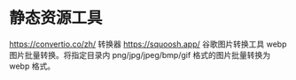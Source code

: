 静态资源工具
========

<https://convertio.co/zh/> 转换器
<https://squoosh.app/> 谷歌图片转换工具
webp 图片批量转换。将指定目录内 png/jpg/jpeg/bmp/gif 格式的图片批量转换为 webp 格式。
